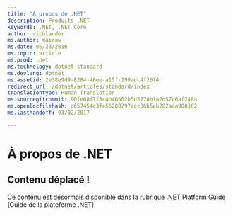 ```yaml
---
title: "À propos de .NET"
description: Produits .NET
keywords: .NET, .NET Core
author: richlander
ms.author: mairaw
ms.date: 06/23/2016
ms.topic: article
ms.prod: .net
ms.technology: dotnet-standard
ms.devlang: dotnet
ms.assetid: 2e38e9d9-8284-46ee-a15f-199adc4f26f4
redirect_url: /dotnet/articles/standard/index
translationtype: Human Translation
ms.sourcegitcommit: 90fe68f7f3c4b46502b5d3770b1a2d57c6af748a
ms.openlocfilehash: c657454c3fe56208797ecc86b5eb282aea900362
ms.lasthandoff: 03/02/2017

---
```


# <a name="aboutnet"></a>À propos de .NET

## <a name="content-moved"></a>Contenu déplacé !
Ce contenu est désormais disponible dans la rubrique [.NET Platform Guide](index.md) (Guide de la plateforme .NET). 
